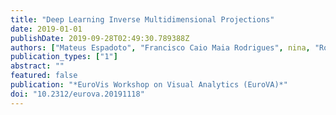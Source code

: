 ```yaml
---
title: "Deep Learning Inverse Multidimensional Projections"
date: 2019-01-01
publishDate: 2019-09-28T02:49:30.789388Z
authors: ["Mateus Espadoto", "Francisco Caio Maia Rodrigues", nina, "Roberto Hirata Jr.", "Alexandru C. Telea"]
publication_types: ["1"]
abstract: ""
featured: false
publication: "*EuroVis Workshop on Visual Analytics (EuroVA)*"
doi: "10.2312/eurova.20191118"
---
```


